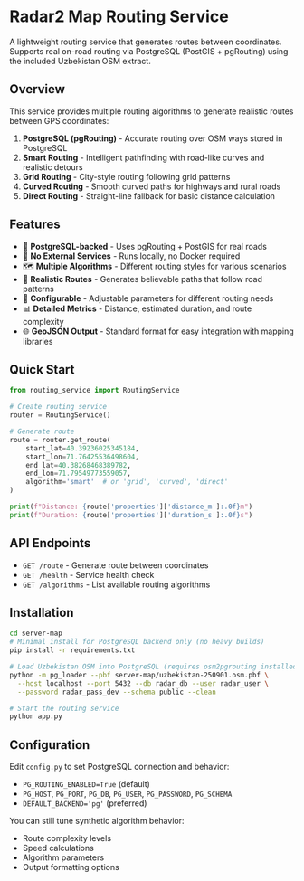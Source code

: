 # Radar2 Map Routing Service

A lightweight routing service that generates routes between coordinates. Supports real on-road routing via PostgreSQL (PostGIS + pgRouting) using the included Uzbekistan OSM extract.

## Overview

This service provides multiple routing algorithms to generate realistic routes between GPS coordinates:

1. **PostgreSQL (pgRouting)** - Accurate routing over OSM ways stored in PostgreSQL
2. **Smart Routing** - Intelligent pathfinding with road-like curves and realistic detours
3. **Grid Routing** - City-style routing following grid patterns
4. **Curved Routing** - Smooth curved paths for highways and rural roads
5. **Direct Routing** - Straight-line fallback for basic distance calculation

## Features

- 🐘 **PostgreSQL-backed** - Uses pgRouting + PostGIS for real roads
- 🚀 **No External Services** - Runs locally, no Docker required
- 🗺️ **Multiple Algorithms** - Different routing styles for various scenarios  
- 📍 **Realistic Routes** - Generates believable paths that follow road patterns
- 🔧 **Configurable** - Adjustable parameters for different routing needs
- 📊 **Detailed Metrics** - Distance, estimated duration, and route complexity
- 🌐 **GeoJSON Output** - Standard format for easy integration with mapping libraries

## Quick Start

```python
from routing_service import RoutingService

# Create routing service
router = RoutingService()

# Generate route
route = router.get_route(
    start_lat=40.39236025345184, 
    start_lon=71.76425536498604,
    end_lat=40.38268468389782, 
    end_lon=71.79549773559057,
    algorithm='smart'  # or 'grid', 'curved', 'direct'
)

print(f"Distance: {route['properties']['distance_m']:.0f}m")
print(f"Duration: {route['properties']['duration_s']:.0f}s")
```

## API Endpoints

- `GET /route` - Generate route between coordinates
- `GET /health` - Service health check
- `GET /algorithms` - List available routing algorithms

## Installation

```bash
cd server-map
# Minimal install for PostgreSQL backend only (no heavy builds)
pip install -r requirements.txt

# Load Uzbekistan OSM into PostgreSQL (requires osm2pgrouting installed on your system)
python -m pg_loader --pbf server-map/uzbekistan-250901.osm.pbf \
  --host localhost --port 5432 --db radar_db --user radar_user \
  --password radar_pass_dev --schema public --clean

# Start the routing service
python app.py
```

## Configuration

Edit `config.py` to set PostgreSQL connection and behavior:

- `PG_ROUTING_ENABLED=True` (default)
- `PG_HOST`, `PG_PORT`, `PG_DB`, `PG_USER`, `PG_PASSWORD`, `PG_SCHEMA`
- `DEFAULT_BACKEND='pg'` (preferred)

You can still tune synthetic algorithm behavior:

- Route complexity levels
- Speed calculations
- Algorithm parameters
- Output formatting options
